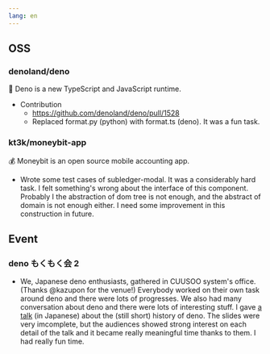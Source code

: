 ```yaml
---
lang: en
---
```


## OSS

### denoland/deno

🦕 Deno is a new TypeScript and JavaScript runtime.

- Contribution
  - https://github.com/denoland/deno/pull/1528
  - Replaced format.py (python) with format.ts (deno). It was a fun task.

### kt3k/moneybit-app

💰 Moneybit is an open source mobile accounting app.

- Wrote some test cases of subledger-modal. It was a considerably hard task. I felt something's wrong about the interface of this component. Probably I the abstraction of dom tree is not enough, and the abstract of domain is not enough either. I need some improvement in this construction in future.

## Event

### deno もくもく会 2

- We, Japanese deno enthusiasts, gathered in CUUSOO system's office. (Thanks @kazupon for the venue!) Everybody worked on their own task around deno and there were lots of progresses. We also had many conversation about deno and there were lots of interesting stuff. I gave [a talk](https://kt3k.github.io/deno_talk_1/) (in Japanese) about the (still short) history of deno. The slides were very imcomplete, but the audiences showed strong interest on each detail of the talk and it became really meaningful time thanks to them. I had really fun time.
